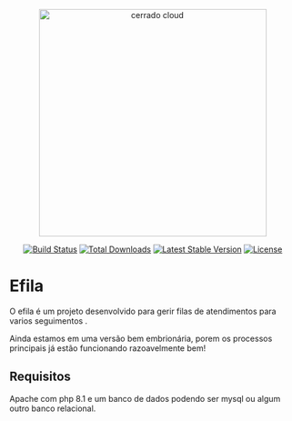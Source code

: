 <p align="center"><a href="https://laravel.com" target="_blank"><img src="https://cerradoclound.com.br/public/uploads/logo.png" width="400" alt="cerrado cloud"></a></p>

<p align="center">
<a href="https://github.com/laravel/framework/actions"><img src="https://github.com/laravel/framework/workflows/tests/badge.svg" alt="Build Status"></a>
<a href="https://packagist.org/packages/laravel/framework"><img src="https://img.shields.io/packagist/dt/laravel/framework" alt="Total Downloads"></a>
<a href="https://packagist.org/packages/laravel/framework"><img src="https://img.shields.io/packagist/v/laravel/framework" alt="Latest Stable Version"></a>
<a href="https://packagist.org/packages/laravel/framework"><img src="https://img.shields.io/packagist/l/laravel/framework" alt="License"></a>
</p>

# Efila

O efila é um projeto desenvolvido para gerir filas de atendimentos para varios seguimentos .

Ainda estamos em uma versão bem embrionária, porem os processos principais já estão funcionando razoavelmente bem!

## Requisitos

Apache com php 8.1 e um banco de dados podendo ser mysql ou algum outro banco relacional.



